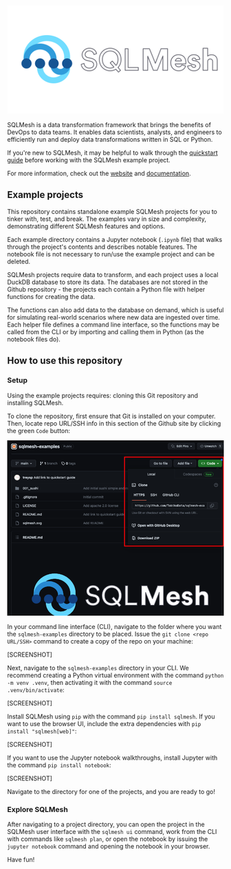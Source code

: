 ![SQLMesh logo](images/sqlmesh.svg)

SQLMesh is a data transformation framework that brings the benefits of DevOps to data teams. It enables data scientists, analysts, and engineers to efficiently run and deploy data transformations written in SQL or Python.

If you're new to SQLMesh, it may be helpful to walk through the [quickstart guide](https://sqlmesh.readthedocs.io/en/stable/quick_start/) before working with the SQLMesh example project.

For more information, check out the [website](https://sqlmesh.com) and [documentation](https://sqlmesh.readthedocs.io/en/stable/).

## Example projects

This repository contains standalone example SQLMesh projects for you to tinker with, test, and break. The examples vary in size and complexity, demonstrating different SQLMesh features and options.

Each example directory contains a Jupyter notebook (`.ipynb` file) that walks through the project's contents and describes notable features. The notebook file is not necessary to run/use the example project and can be deleted.

SQLMesh projects require data to transform, and each project uses a local DuckDB database to store its data. The databases are not stored in the Github repository - the projects each contain a Python file with helper functions for creating the data.

The functions can also add data to the database on demand, which is useful for simulating real-world scenarios where new data are ingested over time. Each helper file defines a command line interface, so the functions may be called from the CLI or by importing and calling them in Python (as the notebook files do).

## How to use this repository

### Setup

Using the example projects requires: cloning this Git repository and installing SQLMesh.

To clone the repository, first ensure that Git is installed on your computer. Then, locate repo URL/SSH info in this section of the Github site by clicking the green `Code` button:

![Github clone link](images/github-clone-link.png)

In your command line interface (CLI), navigate to the folder where you want the `sqlmesh-examples` directory to be placed. Issue the `git clone <repo URL/SSH>` command to create a copy of the repo on your machine:

[SCREENSHOT]

Next, navigate to the `sqlmesh-examples` directory in your CLI. We recommend creating a Python virtual environment with the command `python -m venv .venv`, then activating it with the command `source .venv/bin/activate`:

[SCREENSHOT]

Install SQLMesh using `pip` with the command `pip install sqlmesh`. If you want to use the browser UI, include the extra dependencies with `pip install "sqlmesh[web]"`:

[SCREENSHOT]

If you want to use the Jupyter notebook walkthroughs, install Jupyter with the command `pip install notebook`:

[SCREENSHOT]

Navigate to the directory for one of the projects, and you are ready to go!

### Explore SQLMesh

After navigating to a project directory, you can open the project in the SQLMesh user interface with the `sqlmesh ui` command, work from the CLI with commands like `sqlmesh plan`, or open the notebook by issuing the `jupyter notebook` command and opening the notebook in your browser.

Have fun!
